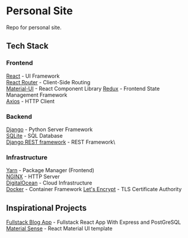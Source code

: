 # Personal Site

Repo for personal site.

## Tech Stack

### Frontend
[React](https://reactjs.org/) - UI Framework\
[React Router](https://reacttraining.com/react-router/) - Client-Side Routing\
[Material-UI](https://material-ui.com/) - React Component Library
[Redux](https://redux.js.org/) - Frontend State Management Framework\
[Axios](https://github.com/axios/axios) - HTTP Client

### Backend
[Django](https://www.djangoproject.com/) - Python Server Framework\
[SQLite](https://www.sqlite.org/index.html) - SQL Database\
[Django REST framework](https://www.django-rest-framework.org/) - REST Framework\

### Infrastructure
[Yarn](https://yarnpkg.com/) - Package Manager (Frontend)\
[NGINX](https://www.nginx.com/) - HTTP Server\
[DigitalOcean](https://www.digitalocean.com/) - Cloud Infrastructure\
[Docker](https://www.docker.com/) - Container Framework
[Let's Encrypt](https://letsencrypt.org/) - TLS Certificate Authority

## Inspirational Projects
[Fullstack Blog App](https://www.freecodecamp.org/news/fullstack-react-blog-app-with-express-and-psql/) - Fullstack React App With Express and PostGreSQL\
[Material Sense](https://github.com/alexanmtz/material-sense) - React Material UI template
